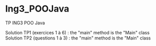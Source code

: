 # Ing3_POOJava
TP ING3 POO Java

Solution TP1 (exercices 1 à 6) : the "main" method is the "Main" class
Solution TP2 (questions 1 à 3) : the "main" method is the "Main" class
